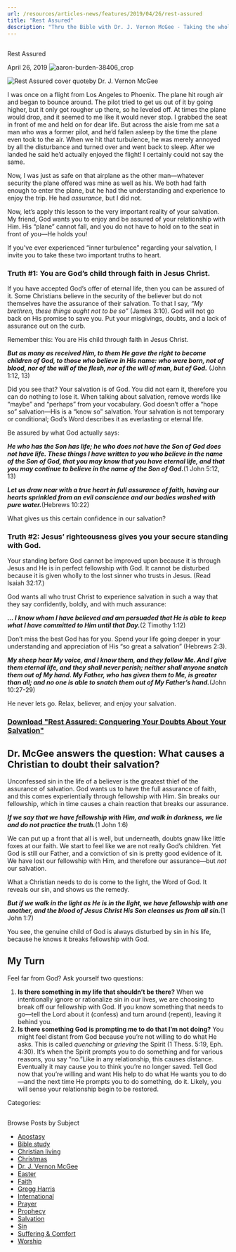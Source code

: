 ```yaml
---
url: /resources/articles-news/features/2019/04/26/rest-assured
title: "Rest Assured"
description: "Thru the Bible with Dr. J. Vernon McGee - Taking the whole Word to the whole world"
---
```







## 
 Rest Assured


April 26, 2019
![aaron-burden-38406_crop](https://ttb.org/images/default-source/default-album/aaron-burden-38406_crop.jpg?sfvrsn=8701e16_0 "aaron-burden-38406_crop")




![Rest Assured cover quote](/images/default-source/default-album/rest-assured-cover-quote.tmb-small.jpg?sfvrsn=65701e16_1 "Rest Assured cover quote")by Dr. J. Vernon McGee


I was once on a flight from Los Angeles to Phoenix. The plane hit rough air and began to bounce around. The pilot tried to get us out of it by going higher, but it only got rougher up there, so he leveled off. At times the plane would drop, and it seemed to me like it would never stop. I grabbed the seat in front of me and held on for dear life. But across the aisle from me sat a man who was a former pilot, and he’d fallen asleep by the time the plane even took to the air. When we hit that turbulence, he was merely annoyed by all the disturbance and turned over and went back to sleep. After we landed he said he’d actually enjoyed the flight! I certainly could not say the same.


Now, I was just as safe on that airplane as the other man—whatever security the plane offered was mine as well as his. We both had faith enough to enter the plane, but he had the understanding and experience to enjoy the trip. He had *assurance*, but I did not. 


Now, let’s apply this lesson to the very important reality of your salvation. My friend, God wants you to enjoy and be assured of your relationship with Him. His “plane” cannot fall, and you do not have to hold on to the seat in front of you—He holds you!


If you’ve ever experienced “inner turbulence” regarding your salvation, I invite you to take these two important truths to heart. 


### Truth #1: You are God’s child through faith in Jesus Christ.


If you have accepted God’s offer of eternal life, then you can be assured of it. Some Christians believe in the security of the believer but do not themselves have the assurance of their salvation. To that I say, *“My brethren, these things ought not to be so”* (James 3:10). God will not go back on His promise to save you. Put your misgivings, doubts, and a lack of assurance out on the curb.


Remember this: You are His child through faith in Jesus Christ.


***But as many as received Him, to them He gave the right to become children of God, to those who believe in His name: who were born, not of blood, nor of the will of the flesh, nor of the will of man, but of God.*** (John 1:12, 13)


Did you see that? Your salvation is of God. You did not earn it, therefore you can do nothing to lose it. When talking about salvation, remove words like “maybe” and “perhaps” from your vocabulary. God doesn’t offer a “hope so” salvation—His is a “know so” salvation. Your salvation is not temporary or conditional; God’s Word describes it as everlasting or eternal life. 


Be assured by what God actually says:


***He who has the Son has life; he who does not have the Son of God does not have life. These things I have written to you who believe in the name of the Son of God, that you may know that you have eternal life, and that you may continue to believe in the name of the Son of God.***(1 John 5:12, 13)


***Let us draw near with a true heart in full assurance of faith, having our hearts sprinkled from an evil conscience and our bodies washed with pure water.***(Hebrews 10:22)


What gives us this certain confidence in our salvation? 


### Truth #2: Jesus’ righteousness gives you your secure standing with God.


Your standing before God cannot be improved upon because it is through Jesus and He is in perfect fellowship with God. It cannot be disturbed because it is given wholly to the lost sinner who trusts in Jesus. (Read Isaiah 32:17.)


God wants all who trust Christ to experience salvation in such a way that they say confidently, boldly, and with much assurance:


***… I know whom I have believed and am persuaded that He is able to keep what I have committed to Him until that Day.***(2 Timothy 1:12)


Don’t miss the best God has for you. Spend your life going deeper in your understanding and appreciation of His “so great a salvation” (Hebrews 2:3). 


***My sheep hear My voice, and I know them, and they follow Me. And I give them eternal life, and they shall never perish; neither shall anyone snatch them out of My hand. My Father, who has given them to Me, is greater than all; and no one is able to snatch them out of My Father’s hand.***(John 10:27-29)


He never lets go. Relax, believer, and enjoy your salvation.


### [Download "Rest Assured: Conquering Your Doubts About Your Salvation"](/docs/default-source/Booklets/ttb_rest-assured.pdf?sfvrsn=9071e16_4 "Download 'Rest Assured: Conquering Your Doubts About Your Salvation'")


## Dr. McGee answers the question: What causes a Christian to doubt their salvation?




Unconfessed sin in the life of a believer is the greatest thief of the assurance of salvation. God wants us to have the full assurance of faith, and this comes experientially through fellowship with Him. Sin breaks our fellowship, which in time causes a chain reaction that breaks our assurance.


***If we say that we have fellowship with Him, and walk in darkness, we lie and do not practice the truth.***(1 John 1:6)


We can put up a front that all is well, but underneath, doubts gnaw like little foxes at our faith. We start to feel like we are not really God’s children. Yet God is still our Father, and a conviction of sin is pretty good evidence of it. We have lost our fellowship with Him, and therefore our assurance—but *not* our salvation.


What a Christian needs to do is come to the light, the Word of God. It reveals our sin, and shows us the remedy. 


***But if we walk in the light as He is in the light, we have fellowship with one another, and the blood of Jesus Christ His Son cleanses us from all sin.***(1 John 1:7)


You see, the genuine child of God is always disturbed by sin in his life, because he knows it breaks fellowship with God. 


## My Turn


Feel far from God? Ask yourself two questions: 


1. **Is there something in my life that shouldn’t be there?** When we intentionally ignore or rationalize sin in our lives, we are choosing to break off our fellowship with God. If you know something that needs to go—tell the Lord about it (confess) and turn around (repent), leaving it behind you.
2. **Is there something God is prompting me to do that I’m not doing?** You might feel distant from God because you’re not willing to do what He asks. This is called *quenching* or *grieving* the Spirit (1 Thess. 5:19, Eph. 4:30). It’s when the Spirit prompts you to do something and for various reasons, you say “no.”Like in any relationship, this causes distance. Eventually it may cause you to think you’re no longer saved. Tell God now that you’re willing and want His help to do what He wants you to do—and the next time He prompts you to do something, do it. Likely, you will sense your relationship begin to be restored.



Categories: 









## 
 Browse Posts by Subject


* [Apostasy](/resources/articles-news/-in-tags/tags/Apostasy)
* [Bible study](/resources/articles-news/-in-tags/tags/Bible-study)
* [Christian living](/resources/articles-news/-in-tags/tags/Christian-living)
* [Christmas](/resources/articles-news/-in-tags/tags/Christmas)
* [Dr. J. Vernon McGee](/resources/articles-news/-in-tags/tags/Dr-J-Vernon-McGee)
* [Easter](/resources/articles-news/-in-tags/tags/easter)
* [Faith](/resources/articles-news/-in-tags/tags/Faith)
* [Gregg Harris](/resources/articles-news/-in-tags/tags/Gregg-Harris)
* [International](/resources/articles-news/-in-tags/tags/International)
* [Prayer](/resources/articles-news/-in-tags/tags/prayer)
* [Prophecy](/resources/articles-news/-in-tags/tags/Prophecy)
* [Salvation](/resources/articles-news/-in-tags/tags/Salvation)
* [Sin](/resources/articles-news/-in-tags/tags/sin)
* [Suffering & Comfort](/resources/articles-news/-in-tags/tags/Suffering-Comfort)
* [Worship](/resources/articles-news/-in-tags/tags/worship)






